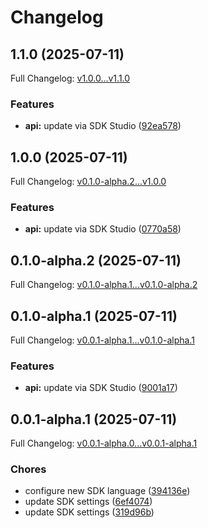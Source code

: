 # Changelog

## 1.1.0 (2025-07-11)

Full Changelog: [v1.0.0...v1.1.0](https://github.com/mattilda-education/matti-api-sdk-typescript/compare/v1.0.0...v1.1.0)

### Features

* **api:** update via SDK Studio ([92ea578](https://github.com/mattilda-education/matti-api-sdk-typescript/commit/92ea578a7664072f7c4087fc8d68d3160cf5f75e))

## 1.0.0 (2025-07-11)

Full Changelog: [v0.1.0-alpha.2...v1.0.0](https://github.com/mattilda-education/matti-api-sdk-typescript/compare/v0.1.0-alpha.2...v1.0.0)

### Features

* **api:** update via SDK Studio ([0770a58](https://github.com/mattilda-education/matti-api-sdk-typescript/commit/0770a585ead553d4d07941b70d83ba634be22856))

## 0.1.0-alpha.2 (2025-07-11)

Full Changelog: [v0.1.0-alpha.1...v0.1.0-alpha.2](https://github.com/mattilda-education/matti-api-sdk-typescript/compare/v0.1.0-alpha.1...v0.1.0-alpha.2)

## 0.1.0-alpha.1 (2025-07-11)

Full Changelog: [v0.0.1-alpha.1...v0.1.0-alpha.1](https://github.com/mattilda-education/matti-api-sdk-typescript/compare/v0.0.1-alpha.1...v0.1.0-alpha.1)

### Features

* **api:** update via SDK Studio ([9001a17](https://github.com/mattilda-education/matti-api-sdk-typescript/commit/9001a17dfca7bcd5d7d6af9c12bb80c0e5539bce))

## 0.0.1-alpha.1 (2025-07-11)

Full Changelog: [v0.0.1-alpha.0...v0.0.1-alpha.1](https://github.com/mattilda-education/matti-api-sdk-typescript/compare/v0.0.1-alpha.0...v0.0.1-alpha.1)

### Chores

* configure new SDK language ([394136e](https://github.com/mattilda-education/matti-api-sdk-typescript/commit/394136e3cc031e70cbe6f17eb25fea8ec46fc122))
* update SDK settings ([6ef4074](https://github.com/mattilda-education/matti-api-sdk-typescript/commit/6ef40749366043710cb3de77b10e7d1c077f6e93))
* update SDK settings ([319d96b](https://github.com/mattilda-education/matti-api-sdk-typescript/commit/319d96b3895a6c02e035cc29aef3058b3a6f5781))
